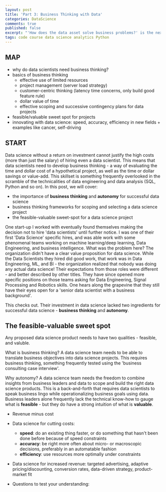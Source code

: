 ```yaml
---
layout: post
title: 'Part 3: Business Thinking with Data'
categories: DataScience
comments: true
published: false
excerpt: "'How does the data asset solve business problems?' is the next most important question'"
tags: code course data science analytics Python
---
```


## MAP

- why do data scientists need business thinking?
- basics of business thinking
    - effective use of limited resources
    - project management (server load strategy)
    - customer-centric thinking (latency time concerns, only build good feature rule)
    - dollar value of time
    - effective scoping and successive contingency plans for data projects
- feasible/valuable sweet spot for projects
- innovating with data science: speed, accuracy, efficiency in new fields + examples like cancer, self-driving



## START

Data science without a return on investment cannot justify the high costs (more than just the salary) of hiring even a data scientist. This means that data scientists need to develop business thinking - a way of evaluating the time and dollar cost of a hypothetical project, as well as the time or dollar savings or value-add. This skillset is something frequently overlooked in the scramble of the technicalities of data engineering and data analysis (SQL, Python and so on). In this post, we will cover:
- the importance of **business thinking** and **autonomy** for successful data science
- business thinking frameworks for scoping and selecting a data science project
- the feasible-valuable sweet-spot for a data science project

One start-up I worked with eventually found themselves making the decision not to hire 'data scientists' until further notice. I was one of their first 'Data Science' specific hires, and was able work with some phenomenal teams working on machine learning/deep learning,  Data Engineering, and business intelligence. What was the problem here? The organization didn't have a clear value proposition for data science. While the Data Scientists they hired did good work, that work was in Data Engineering, ML, and BI - the organization realized that nobody was doing any actual data science! Their expectations from those roles were different - and better described by other titles. They have since opened more specific positions on those teams asking for Data Engineering, Signal Processing and Robotics skills. One hears along the grapevine that they still have their eyes open for a 'senior data scientist with a business background'.

This checks out. Their investment in data science lacked two ingredients for successful data science - **business thinking** and **autonomy**.

## The feasible-valuable sweet spot

Any proposed data science product needs to have two qualities - feasible, and valuble.

What is business thinking? A data science team needs to be able to translate business objectives into data science projects. This requires business thinking, something frequently tested using the 'business consulting case interview'.

Why autonomy? A data science team needs the freedom to combine insights from business leaders and data to scope and build the right data science products. This is a back-and-forth that requires data scientists to speak business lingo while operationalizing business goals using data. Business leaders alone frequently lack the technical know-how to gauge what is **feasible** - but they do have a strong intuition of what is **valuable**.

- Revenue minus cost
- Data science for cutting costs:
    - **speed**: do an existing thing faster, or do something that hasn't been done before because of speed constraints
    - **accuracy**: be right more often about micro- or macroscopic decisions, preferably in an automatable fashion
    - **efficiency**: use resources more optimally under constraints
- Data science for increased revenue: targeted advertising, adaptive pricing/discounting, conversion rates, data-driven strategy, product-market fit


- Questions to test your understanding:
